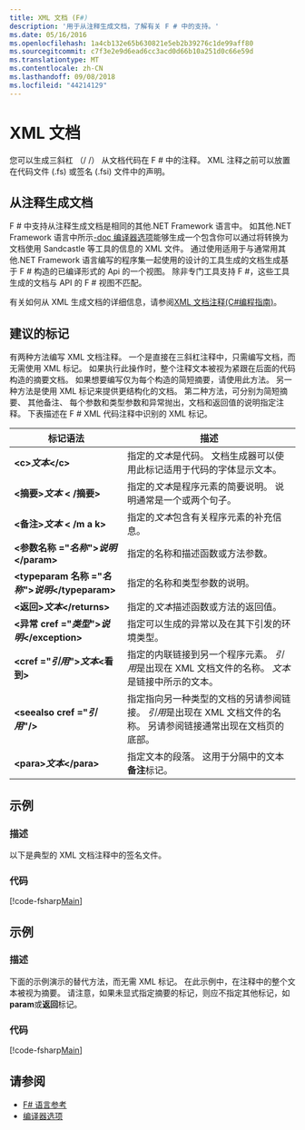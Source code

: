 ```yaml
---
title: XML 文档 (F#)
description: '用于从注释生成文档，了解有关 F # 中的支持。'
ms.date: 05/16/2016
ms.openlocfilehash: 1a4cb132e65b630821e5eb2b39276c1de99aff80
ms.sourcegitcommit: c7f3e2e9d6ead6cc3acd0d66b10a251d0c66e59d
ms.translationtype: MT
ms.contentlocale: zh-CN
ms.lasthandoff: 09/08/2018
ms.locfileid: "44214129"
---
```

# <a name="xml-documentation"></a>XML 文档

您可以生成三斜杠 （/ /） 从文档代码在 F # 中的注释。 XML 注释之前可以放置在代码文件 (.fs) 或签名 (.fsi) 文件中的声明。

## <a name="generating-documentation-from-comments"></a>从注释生成文档

F # 中支持从注释生成文档是相同的其他.NET Framework 语言中。 如其他.NET Framework 语言中所示[-doc 编译器选项](https://msdn.microsoft.com/library/434394ae-0d4a-459c-a684-bffede519a04)能够生成一个包含你可以通过将转换为文档使用 Sandcastle 等工具的信息的 XML 文件。 通过使用适用于与通常用其他.NET Framework 语言编写的程序集一起使用的设计的工具生成的文档生成基于 F # 构造的已编译形式的 Api 的一个视图。 除非专门工具支持 F #，这些工具生成的文档与 API 的 F # 视图不匹配。

有关如何从 XML 生成文档的详细信息，请参阅[XML 文档注释&#40;C&#35;编程指南&#41;](https://msdn.microsoft.com/library/b2s063f7)。

## <a name="recommended-tags"></a>建议的标记

有两种方法编写 XML 文档注释。 一个是直接在三斜杠注释中，只需编写文档，而无需使用 XML 标记。 如果执行此操作时，整个注释文本被视为紧跟在后面的代码构造的摘要文档。 如果想要编写仅为每个构造的简短摘要，请使用此方法。 另一种方法是使用 XML 标记来提供更结构化的文档。 第二种方法，可分别为简短摘要、 其他备注、 每个参数和类型参数和异常抛出，文档和返回值的说明指定注释。 下表描述在 F # XML 代码注释中识别的 XML 标记。

|标记语法|描述|
|----------|-----------|
|**&lt;c&gt;***文本***&lt;/c&gt;**|指定的*文本*是代码。 文档生成器可以使用此标记适用于代码的字体显示文本。|
|**&lt;摘要&gt;***文本*** &lt; /摘要&gt;**|指定的*文本*是程序元素的简要说明。 说明通常是一个或两个句子。|
|**&lt;备注&gt;***文本*** &lt; /m a k&gt;**|指定的*文本*包含有关程序元素的补充信息。|
|**&lt;参数名称 ="***名称***"&gt;***说明***&lt;/param&gt;**|指定的名称和描述函数或方法参数。|
|**&lt;typeparam 名称 ="***名称***"&gt;***说明***&lt;/typeparam&gt;**|指定的名称和类型参数的说明。|
|**&lt;返回&gt;***文本***&lt;/returns&gt;**|指定的*文本*描述函数或方法的返回值。|
|**&lt;异常 cref ="***类型***"&gt;***说明***&lt;/exception&gt;**|指定可以生成的异常以及在其下引发的环境类型。|
|**&lt;cref ="***引用***"&gt;***文本***&lt;看到&gt;**|指定的内联链接到另一个程序元素。 *引用*是出现在 XML 文档文件的名称。 *文本*是链接中所示的文本。|
|**&lt;seealso cref ="***引用***"/&gt;**|指定指向另一种类型的文档的另请参阅链接。 *引用*是出现在 XML 文档文件的名称。 另请参阅链接通常出现在文档页的底部。|
|**&lt;para&gt;***文本***&lt;/para&gt;**|指定文本的段落。 这用于分隔中的文本**备注**标记。|

## <a name="example"></a>示例

### <a name="description"></a>描述

以下是典型的 XML 文档注释中的签名文件。

### <a name="code"></a>代码

[!code-fsharp[Main](../../../samples/snippets/fsharp/lang-ref-2/snippet7101.fs)]

## <a name="example"></a>示例

### <a name="description"></a>描述

下面的示例演示的替代方法，而无需 XML 标记。 在此示例中，在注释中的整个文本被视为摘要。 请注意，如果未显式指定摘要的标记，则应不指定其他标记，如**param**或**返回**标记。

### <a name="code"></a>代码

[!code-fsharp[Main](../../../samples/snippets/fsharp/lang-ref-2/snippet7102.fs)]

## <a name="see-also"></a>请参阅

- [F# 语言参考](index.md)
- [编译器选项](compiler-options.md)
